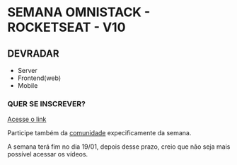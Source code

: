 # SEMANA OMNISTACK - ROCKETSEAT - V10

## DEVRADAR

- Server
- Frontend(web)
- Mobile

### QUER SE INSCREVER?

[Acesse o link](https://rocketseat.com.br/week-10/inscricao)

Participe também da [comunidade](https://discord.gg/6GV62N) expecificamente da semana.

A semana terá fim no dia 19/01, depois desse prazo, creio que não seja mais possível acessar os vídeos.
